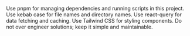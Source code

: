 Use pnpm for managing dependencies and running scripts in this project.
Use kebab case for file names and directory names.
Use react-query for data fetching and caching.
Use Tailwind CSS for styling components.
Do not over engineer solutions; keep it simple and maintainable.